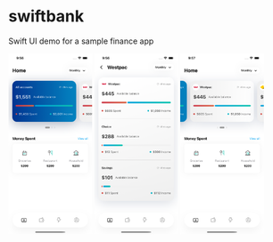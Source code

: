 # swiftbank

Swift UI demo for a sample finance app

<p align="left">
  <img src="https://github.com/jaysalvador/swiftbank/blob/master/img/img1.png" width="150" alt="accessibility text">

  <img src="https://github.com/jaysalvador/swiftbank/blob/master/img/img2.png" width="150" alt="accessibility text">

  <img src="https://github.com/jaysalvador/swiftbank/blob/master/img/img3.png" width="150" alt="accessibility text">
</p>
